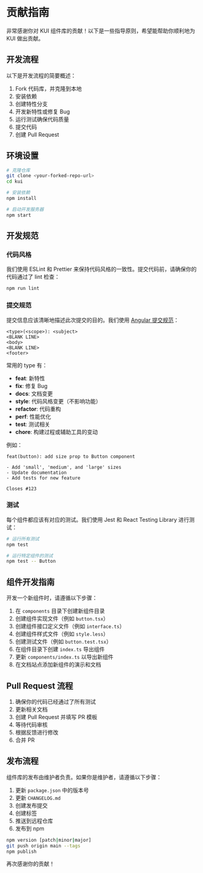 # 贡献指南

非常感谢你对 KUI 组件库的贡献！以下是一些指导原则，希望能帮助你顺利地为 KUI 做出贡献。

## 开发流程

以下是开发流程的简要概述：

1. Fork 代码库，并克隆到本地
2. 安装依赖
3. 创建特性分支
4. 开发新特性或修复 Bug
5. 运行测试确保代码质量
6. 提交代码
7. 创建 Pull Request

## 环境设置

```bash
# 克隆仓库
git clone <your-forked-repo-url>
cd kui

# 安装依赖
npm install

# 启动开发服务器
npm start
```

## 开发规范

### 代码风格

我们使用 ESLint 和 Prettier 来保持代码风格的一致性。提交代码前，请确保你的代码通过了 lint 检查：

```bash
npm run lint
```

### 提交规范

提交信息应该清晰地描述此次提交的目的。我们使用 [Angular 提交规范](https://github.com/angular/angular/blob/master/CONTRIBUTING.md#-commit-message-guidelines)：

```
<type>(<scope>): <subject>
<BLANK LINE>
<body>
<BLANK LINE>
<footer>
```

常用的 type 有：

- **feat**: 新特性
- **fix**: 修复 Bug
- **docs**: 文档变更
- **style**: 代码风格变更（不影响功能）
- **refactor**: 代码重构
- **perf**: 性能优化
- **test**: 测试相关
- **chore**: 构建过程或辅助工具的变动

例如：

```
feat(button): add size prop to Button component

- Add 'small', 'medium', and 'large' sizes
- Update documentation
- Add tests for new feature

Closes #123
```

### 测试

每个组件都应该有对应的测试。我们使用 Jest 和 React Testing Library 进行测试：

```bash
# 运行所有测试
npm test

# 运行特定组件的测试
npm test -- Button
```

## 组件开发指南

开发一个新组件时，请遵循以下步骤：

1. 在 `components` 目录下创建新组件目录
2. 创建组件实现文件（例如 `button.tsx`）
3. 创建组件接口定义文件（例如 `interface.ts`）
4. 创建组件样式文件（例如 `style.less`）
5. 创建测试文件（例如 `button.test.tsx`）
6. 在组件目录下创建 `index.ts` 导出组件
7. 更新 `components/index.ts` 以导出新组件
8. 在文档站点添加新组件的演示和文档

## Pull Request 流程

1. 确保你的代码已经通过了所有测试
2. 更新相关文档
3. 创建 Pull Request 并填写 PR 模板
4. 等待代码审核
5. 根据反馈进行修改
6. 合并 PR

## 发布流程

组件库的发布由维护者负责。如果你是维护者，请遵循以下步骤：

1. 更新 `package.json` 中的版本号
2. 更新 `CHANGELOG.md`
3. 创建发布提交
4. 创建标签
5. 推送到远程仓库
6. 发布到 npm

```bash
npm version [patch|minor|major]
git push origin main --tags
npm publish
```

再次感谢你的贡献！ 